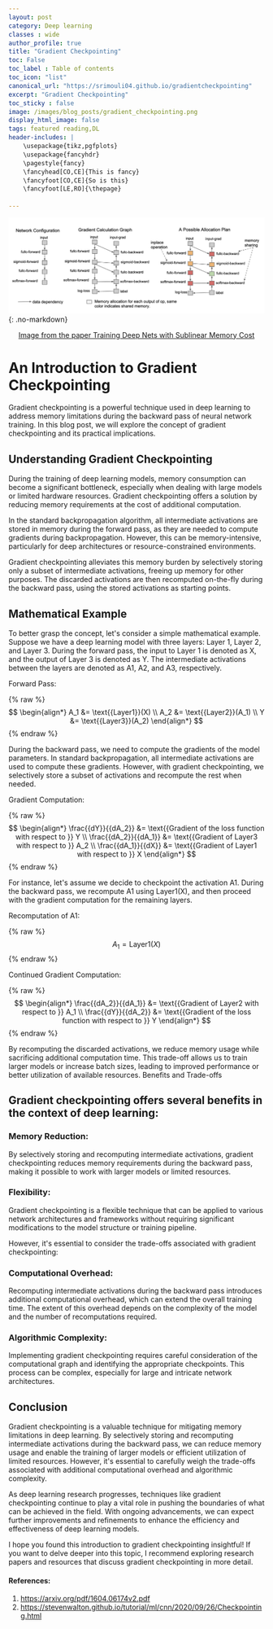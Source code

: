 ```yaml
---
layout: post
category: Deep learning
classes : wide
author_profile: true
title: "Gradient Checkpointing"
toc: False
toc_label : Table of contents
toc_icon: "list"
canonical_url: "https://srimouli04.github.io/gradientcheckpointing"
excerpt: "Gradient Checkpointing"
toc_sticky : false
image: /images/blog_posts/gradient_checkpointing.png
display_html_image: false
tags: featured reading,DL
header-includes: |
    \usepackage{tikz,pgfplots}
    \usepackage{fancyhdr}
    \pagestyle{fancy}
    \fancyhead[CO,CE]{This is fancy}
    \fancyfoot[CO,CE]{So is this}
    \fancyfoot[LE,RO]{\thepage}

---
```

![](/images/blog_posts/Grad_checkpoint.png){: .no-markdown}
<p style="text-align: center;"><u>Image from the paper Training Deep Nets with Sublinear Memory Cost</u></p>


# An Introduction to Gradient Checkpointing

Gradient checkpointing is a powerful technique used in deep learning to address memory limitations during the backward pass of neural network training. In this blog post, we will explore the concept of gradient checkpointing and its practical implications.

## Understanding Gradient Checkpointing

During the training of deep learning models, memory consumption can become a significant bottleneck, especially when dealing with large models or limited hardware resources. Gradient checkpointing offers a solution by reducing memory requirements at the cost of additional computation.

In the standard backpropagation algorithm, all intermediate activations are stored in memory during the forward pass, as they are needed to compute gradients during backpropagation. However, this can be memory-intensive, particularly for deep architectures or resource-constrained environments.

Gradient checkpointing alleviates this memory burden by selectively storing only a subset of intermediate activations, freeing up memory for other purposes. The discarded activations are then recomputed on-the-fly during the backward pass, using the stored activations as starting points.

## Mathematical Example

To better grasp the concept, let's consider a simple mathematical example. Suppose we have a deep learning model with three layers: Layer 1, Layer 2, and Layer 3. During the forward pass, the input to Layer 1 is denoted as X, and the output of Layer 3 is denoted as Y. The intermediate activations between the layers are denoted as A1, A2, and A3, respectively.

Forward Pass:

{% raw %}$$
\begin{align*}
A_1 &= \text{{Layer1}}(X) \\
A_2 &= \text{{Layer2}}(A_1) \\
Y &= \text{{Layer3}}(A_2)
\end{align*}
$$ {% endraw %}

During the backward pass, we need to compute the gradients of the model parameters. In standard backpropagation, all intermediate activations are used to compute these gradients. However, with gradient checkpointing, we selectively store a subset of activations and recompute the rest when needed.

Gradient Computation:

{% raw %}$$
\begin{align*}
\frac{{dY}}{{dA_2}} &= \text{{Gradient of the loss function with respect to }} Y \\
\frac{{dA_2}}{{dA_1}} &= \text{{Gradient of Layer3 with respect to }} A_2 \\
\frac{{dA_1}}{{dX}} &= \text{{Gradient of Layer1 with respect to }} X
\end{align*}
$$ {% endraw %}

For instance, let's assume we decide to checkpoint the activation A1. During the backward pass, we recompute A1 using Layer1(X), and then proceed with the gradient computation for the remaining layers.

Recomputation of A1:

{% raw %}$$
A_1 = \text{{Layer1}}(X)
$$ {% endraw %}

Continued Gradient Computation:

{% raw %}$$
\begin{align*}
\frac{{dA_2}}{{dA_1}} &= \text{{Gradient of Layer2 with respect to }} A_1 \\
\frac{{dY}}{{dA_2}} &= \text{{Gradient of the loss function with respect to }} Y
\end{align*}
$$ {% endraw %}

By recomputing the discarded activations, we reduce memory usage while sacrificing additional computation time. This trade-off allows us to train larger models or increase batch sizes, leading to improved performance or better utilization of available resources.
Benefits and Trade-offs

## Gradient checkpointing offers several benefits in the context of deep learning:

### Memory Reduction: 
By selectively storing and recomputing intermediate activations, gradient checkpointing reduces memory requirements during the backward pass, making it possible to work with larger models or limited resources.
### Flexibility: 
Gradient checkpointing is a flexible technique that can be applied to various network architectures and frameworks without requiring significant modifications to the model structure or training pipeline.

However, it's essential to consider the trade-offs associated with gradient checkpointing:

### Computational Overhead: 

Recomputing intermediate activations during the backward pass introduces additional computational overhead, which can extend the overall training time. The extent of this overhead depends on the complexity of the model and the number of recomputations required.

### Algorithmic Complexity: 

Implementing gradient checkpointing requires careful consideration of the computational graph and identifying the appropriate checkpoints. This process can be complex, especially for large and intricate network architectures.

## Conclusion

Gradient checkpointing is a valuable technique for mitigating memory limitations in deep learning. By selectively storing and recomputing intermediate activations during the backward pass, we can reduce memory usage and enable the training of larger models or efficient utilization of limited resources. However, it's essential to carefully weigh the trade-offs associated with additional computational overhead and algorithmic complexity.

As deep learning research progresses, techniques like gradient checkpointing continue to play a vital role in pushing the boundaries of what can be achieved in the field. With ongoing advancements, we can expect further improvements and refinements to enhance the efficiency and effectiveness of deep learning models.

I hope you found this introduction to gradient checkpointing insightful! If you want to delve deeper into this topic, I recommend exploring research papers and resources that discuss gradient checkpointing in more detail.

#### References:
1. <a href="https://arxiv.org/pdf/1604.06174v2.pdf">https://arxiv.org/pdf/1604.06174v2.pdf </a>
2. <a href="https://stevenwalton.github.io/tutorial/ml/cnn/2020/09/26/Checkpointing.html">https://stevenwalton.github.io/tutorial/ml/cnn/2020/09/26/Checkpointing.html</a>